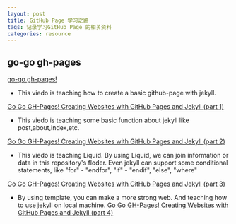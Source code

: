 ```yaml
---
layout: post
title: GitHub Page 学习之路
tags: 记录学习GitHub Page 的相关资料
categories: resource
---
```


## go-go gh-pages

[go-go gh-pages!](https://evanwill.github.io/go-go-ghpages-b/)

- This viedo is teaching how to create a basic github-page with jekyll.

[Go Go GH-Pages! Creating Websites with GitHub Pages and Jekyll (part 1)](https://www.youtube.com/watch?v=moJgWrD6dwg)


- This viedo is teaching some basic function about jekyll like post,about,index,etc.

[Go Go GH-Pages! Creating Websites with GitHub Pages and Jekyll (part 2)](https://www.youtube.com/watch?v=xQsQwp-oqSA)


- This viedo is teaching Liquid. By using Liquid, we can join information or data in this repository's floder. Even jekyll can support some conditional statements, like "for" - "endfor", "if" - "endif", "else", "where" 

[Go Go GH-Pages! Creating Websites with GitHub Pages and Jekyll (part 3)](https://www.youtube.com/watch?v=BdhLjm4VUKc)


- By using template, you can make a more strong web. And teaching how to use jekyll on local machine.
[Go Go GH-Pages! Creating Websites with GitHub Pages and Jekyll (part 4)](https://www.youtube.com/watch?v=QW7BXZ78RgM)


